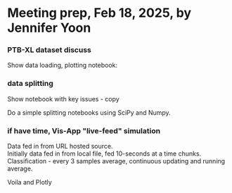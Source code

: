 # Meeting prep, Feb 18, 2025, by Jennifer Yoon  

### PTB-XL dataset discuss  

Show data loading, plotting notebook:  

### data splitting  

Show notebook with key issues - copy  

Do a simple splitting notebooks using SciPy and Numpy.  

### if have time, Vis-App "live-feed" simulation  

Data fed in from URL hosted source.  
Initially data fed in from local file, fed 10-seconds at a time chunks.  
Classification - every 3 samples average, continuous updating and running average.  

Voila and Plotly  



